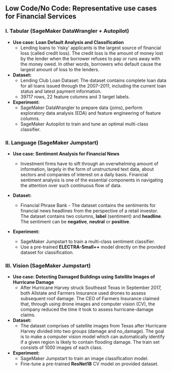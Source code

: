 ## Low Code/No Code: Representative use cases for Financial Services

###  I.  Tabular (SageMaker DataWrangler + Autopilot)

* **Use case:** **Loan Default Analysis and Classification**
    * Lending loans to ‘risky’ applicants is the largest source of financial loss (called credit loss). The credit loss is the amount of money lost by the lender when the borrower refuses to pay or runs away with the money owed. In other words, borrowers who default cause the largest amount of loss to the lenders.
* **Dataset:** 
    * Lending Club Loan Dataset: The dataset contains complete loan data for all loans issued through the 2007–2011, including the current loan status and latest payment information.
    * 39717 rows, 22 feature columns and 3 target labels.
* **Experiment:**
    * SageMaker DataWrangler to prepare data (joins), perform exploratory data analysis (EDA) and feature engineering of feature columns.
    * SageMaker Autopilot to train and tune an optimal multi-class classifier.
    
### II.  Language (SageMaker Jumpstart)

* **Use case: Sentiment Analysis for Financial News**
    * Investment firms have to sift through an overwhelming amount of information, largely in the form of unstructured text data, about sectors and companies of interest on a daily basis. Financial sentiment analysis is one of the essential components in navigating the attention over such continuous flow of data.

* **Dataset:**
    * Financial Phrase Bank - The dataset contains the sentiments for financial news headlines from the perspective of a retail investor. The dataset contains two columns, **label** (sentiment) and **headline**. The sentiment can be **negative**, **neutral** or **positive**.
* **Experiment:**
    * SageMaker Jumpstart to train a multi-class sentiment classifier.
    * Use a pre-trained **ELECTRA-Small++** model directly on the provided dataset for classification.

### III. Vision (SageMaker Jumpstart)

* **Use case:** **Detecting Damaged Buildings using Satellite Images of Hurricane Damage**
    * After Hurricane Harvey struck Southeast Texas in September 2017, both Allstate and Farmers Insurance used drones to assess subsequent roof damage. The CEO of Farmers Insurance claimed that, through using drone images and computer vision (CV), the company reduced the time it took to assess hurricane-damage claims.
* **Dataset:**
    * The dataset comprises of satellite images from Texas after Hurricane Harvey divided into two groups (damage and no_damage). The goal is to make a computer vision model which can automatically identify if a given region is likely to contain flooding damage. The train set consists of 1000 images of each class.
* **Experiment:**
    * SageMaker Jumpstart to train an image classification model.
    * Fine-tune a pre-trained **ResNet18** CV model on provided dataset.

